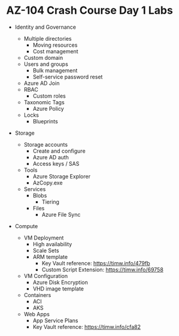 # AZ-104 Crash Course Day 1 Labs

* Identity and Governance
    * Multiple directories
      * Moving resources
      * Cost management
    * Custom domain
    * Users and groups
      * Bulk management
      * Self-service password reset
    * Azure AD Join
    * RBAC
      * Custom roles
    * Taxonomic Tags
      * Azure Policy
    * Locks
      * Blueprints

* Storage
    * Storage accounts
      * Create and configure
      * Azure AD auth
      * Access keys / SAS
    * Tools
      * Azure Storage Explorer
      * AzCopy.exe
    * Services
      * Blobs
        * Tiering
      * Files
        * Azure File Sync

* Compute
    * VM Deployment
      * High availability
      * Scale Sets
      * ARM template
        * Key Vault reference: https://timw.info/479fb
        * Custom Script Extension: https://timw.info/69758
    * VM Configuration
      * Azure Disk Encryption
      * VHD image template
    * Containers
      * ACI
      * AKS
    * Web Apps
      * App Service Plans
      * Key Vault reference: https://timw.info/cfa82
